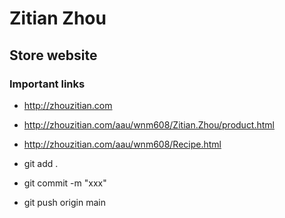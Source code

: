 # Zitian Zhou

## Store website

### Important links

- http://zhouzitian.com
- http://zhouzitian.com/aau/wnm608/Zitian.Zhou/product.html
- http://zhouzitian.com/aau/wnm608/Recipe.html

- git add .
- git commit -m "xxx"
- git push origin main